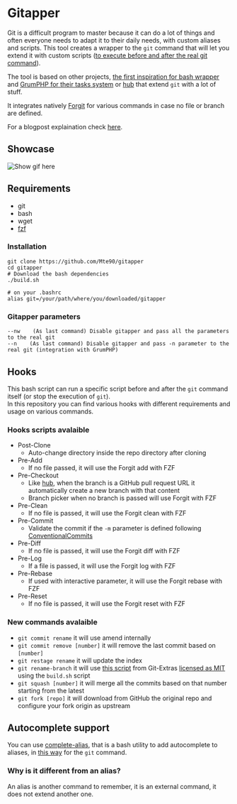 # Gitapper

Git is a difficult program to master because it can do a lot of things and often everyone needs to adapt it to their daily needs, with custom aliases and scripts.
This tool creates a wrapper to the `git` command that will let you extend it with custom scripts ([to execute before and after the real git command](#hooks-scripts-avalaible)).

The tool is based on other projects, [the first inspiration for bash wrapper](https://gist.github.com/mmueller/7286919) and [GrumPHP for their tasks system](https://github.com/phpro/grumphp) or [hub](https://hub.github.com/) that extend `git` with a lot of stuff.

It integrates natively [Forgit](https://github.com/wfxr/forgit) for various commands in case no file or branch are defined.

For a blogpost explaination check [here](https://daniele.tech/2021/09/gitapper-or-a-way-to-extend-git-without-alias-or-custom-scripts/).

## Showcase
![Show gif here](https://github.com/Mte90/gitapper/showcase_gitapper.gif)

## Requirements

* git
* bash
* wget
* [fzf](https://github.com/junegunn/fzf)

### Installation

```
git clone https://github.com/Mte90/gitapper
cd gitapper
# Download the bash dependencies
./build.sh

# on your .bashrc
alias git=/your/path/where/you/downloaded/gitapper
```

### Gitapper parameters

```
--nw    (As last command) Disable gitapper and pass all the parameters to the real git
--n    (As last command) Disable gitapper and pass -n parameter to the real git (integration with GrumPHP)
```

## Hooks

This bash script can run a specific script before and after the `git` command itself (or stop the execution of `git`).  
In this repository you can find various hooks with different requirements and usage on various commands.

### Hooks scripts avalaible

* Post-Clone
  * Auto-change directory inside the repo directory after cloning
* Pre-Add
  * If no file passed, it will use the Forgit add with FZF
* Pre-Checkout
  * Like [hub](https://hub.github.com/), when the branch is a GitHub pull request URL it automatically create a new branch with that content
  * Branch picker when no branch is passed will use Forgit with FZF
* Pre-Clean
  * If no file is passed, it will use the Forgit clean with FZF
* Pre-Commit
  * Validate the commit if the `-m` parameter is defined following [ConventionalCommits](https://www.conventionalcommits.org/en/v1.0.0)
* Pre-Diff
  * If no file is passed, it will use the Forgit diff with FZF
* Pre-Log
  * If a file is passed, it will use the Forgit log with FZF
* Pre-Rebase
  * If used with interactive parameter, it will use the Forgit rebase with FZF
* Pre-Reset
  * If no file is passed, it will use the Forgit reset with FZF

### New commands avalaible

* `git commit rename` it will use amend internally
* `git commit remove [number]` it will remove the last commit based on `[number]`
* `git restage rename` it will update the index
* `git rename-branch` it will use [this script](https://github.com/tj/git-extras/blob/master/bin/git-rename-branch) from Git-Extras [licensed as MIT](https://github.com/tj/git-extras/blob/master/LICENSE) using the `build.sh` script
* `git squash [number]` it will merge all the commits based on that number starting from the latest
* `git fork [repo]` it will download from GitHub the original repo and configure your fork origin as upstream

## Autocomplete support

You can use [complete-alias](https://github.com/cykerway/complete-alias), that is a bash utility to add autocomplete to aliases, in [this way](https://github.com/Mte90/dotfiles/commit/8ace8602bb8d34f9e48cfd0220c1e3a6b3d5bee0) for the `git` command.

### Why is it different from an alias?

An alias is another command to remember, it is an external command, it does not extend another one.
